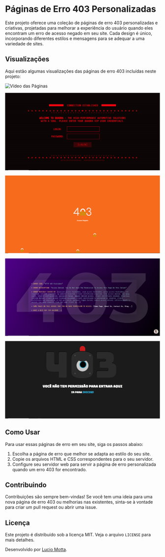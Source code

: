 # Páginas de Erro 403 Personalizadas

Este projeto oferece uma coleção de páginas de erro 403 personalizadas e criativas, projetadas para melhorar a experiência do usuário quando eles encontram um erro de acesso negado em seu site. Cada design é único, incorporando diferentes estilos e mensagens para se adequar a uma variedade de sites.

## Visualizações

Aqui estão algumas visualizações das páginas de erro 403 incluídas neste projeto:

![Vídeo das Páginas](Negado.gif)

![Página de erro 403 com tema de robô](image-1.png)

![Página de erro 403 com tema de terminal](image.png)

![Página de erro 403 com tema de acesso negado](image-2.png)

![Página de erro 403 com tema alternativo](image-3.png)



## Como Usar

Para usar essas páginas de erro em seu site, siga os passos abaixo:

1. Escolha a página de erro que melhor se adapta ao estilo do seu site.
2. Copie os arquivos HTML e CSS correspondentes para o seu servidor.
3. Configure seu servidor web para servir a página de erro personalizada quando um erro 403 for encontrado.

## Contribuindo

Contribuições são sempre bem-vindas! Se você tem uma ideia para uma nova página de erro 403 ou melhorias nas existentes, sinta-se à vontade para criar um pull request ou abrir uma issue.

## Licença

Este projeto é distribuído sob a licença MIT. Veja o arquivo `LICENSE` para mais detalhes.

Desenvolvido por [Lucio Motta](https://github.com/luciomotta).